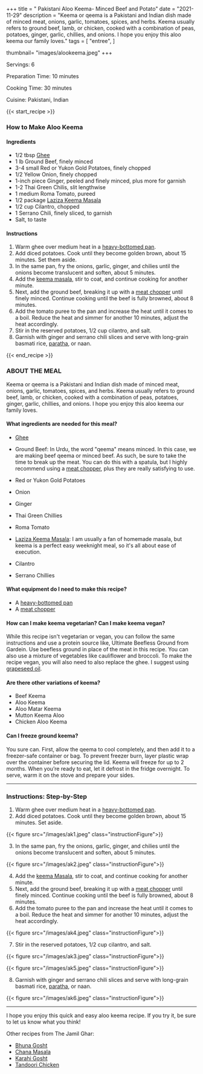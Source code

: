 +++
title = " Pakistani Aloo Keema- Minced Beef and Potato"
date = "2021-11-29"
description = "Keema or qeema is a Pakistani and Indian dish made of minced meat, onions, garlic, tomatoes, spices, and herbs. Keema usually refers to ground beef, lamb, or chicken, cooked with a combination of peas, potatoes, ginger, garlic, chillies, and onions. I hope you enjoy this aloo keema our family loves."
tags = [
    "entree",
 ]
   
thumbnail= "images/alookeema.jpeg"
+++

Servings: 6 <!--more-->

Preparation Time: 10 minutes 

Cooking Time: 30 minutes 

Cuisine: Pakistani, Indian 

{{< start_recipe >}}

### How to Make Aloo Keema 

#### Ingredients  

* 1/2 tbsp [Ghee](https://amzn.to/2ZkJkrW) 
* 1 lb Ground Beef, finely minced 
* 3-4 small Red or Yukon Gold Potatoes, finely chopped 
* 1/2 Yellow Onion, finely chopped 
* 1-inch piece Ginger, peeled and finely minced, plus more for garnish
* 1-2 Thai Green Chilis, slit lengthwise 
* 1 medium Roma Tomato, pureed 
* 1/2 package [Laziza Keema Masala](https://amzn.to/3b4Y4B0)
* 1/2 cup Cilantro, chopped
* 1 Serrano Chili, finely sliced, to garnish
* Salt, to taste 

#### Instructions 

1. Warm ghee over medium heat in a [heavy-bottomed pan](https://amzn.to/3EXs3ZG).  
2. Add diced potatoes. Cook until they become golden brown, about 15 minutes. Set them aside.
3. In the same pan, fry the onions, garlic, ginger, and chilies until the onions become translucent and soften, about 5 minutes. 
4. Add the [keema masala](https://amzn.to/3b4Y4B0), stir to coat, and continue cooking for another minute.
5. Next, add the ground beef, breaking it up with a [meat chopper](https://amzn.to/2OoDZhv) until finely minced. Continue cooking until the beef is fully browned, about 8 minutes. 
6. Add the tomato puree to the pan and increase the heat until it comes to a boil. Reduce the heat and simmer for another 10 minutes, adjust the heat accordingly. 
7. Stir in the reserved potatoes, 1/2 cup cilantro, and salt. 
8. Garnish with ginger and serrano chili slices and serve with long-grain basmati rice, [paratha](https://www.jamilghar.com/recipe/paratha/), or naan. 

{{< end_recipe >}}

### ABOUT THE MEAL  

Keema or qeema is a Pakistani and Indian dish made of minced meat, onions, garlic, tomatoes, spices, and herbs. Keema usually refers to ground beef, lamb, or chicken, cooked with a combination of peas, potatoes, ginger, garlic, chillies, and onions. I hope you enjoy this aloo keema our family loves.

#### What ingredients are needed for this meal? 

* [Ghee](https://amzn.to/2ZkJkrW) 

* Ground Beef: In Urdu, the word "qeema" means minced. In this case, we are making beef qeema or minced beef. As such, be sure to take the time to break up the meat. You can do this with a spatula, but I highly recommend using a [meat chopper](https://amzn.to/2OoDZhv), plus they are really satisfying to use.

* Red or Yukon Gold Potatoes

* Onion 

* Ginger 

* Thai Green Chillies 

* Roma Tomato 

* [Laziza Keema Masala](https://amzn.to/3b4Y4B0): I am usually a fan of homemade masala, but keema is a perfect easy weeknight meal, so it's all about ease of execution. 

* Cilantro 

* Serrano Chillies 

#### What equipment do I need to make this recipe?

* A [heavy-bottomed pan](https://amzn.to/3EXs3ZG)
* A [meat chopper](https://amzn.to/2OoDZhv)

#### How can I make keema vegetarian? Can I make keema vegan?

While this recipe isn't vegetarian or vegan, you can follow the same instructions and use a protein source like, Ultimate Beefless Ground from Gardein. Use beefless ground in place of the meat in this recipe. You can also use a mixture of vegetables like cauliflower and broccoli. To make the recipe vegan, you will also need to also replace the ghee. I suggest using [grapeseed oil](https://amzn.to/3p7Bz5n).

#### Are there other variations of keema?

* Beef Keema 
* Aloo Keema 
* Aloo Matar Keema
* Mutton Keema Aloo 
* Chicken Aloo Keema 

#### Can I freeze ground keema?

You sure can. First, allow the qeema to cool completely, and then add it to a freezer-safe container or bag. To prevent freezer burn, layer plastic wrap over the container before securing the lid. Keema will freeze for up to 2 months. When you’re ready to eat, let it defrost in the fridge overnight. To serve, warm it on the stove and prepare your sides.

---- 

### Instructions: Step-by-Step

1. Warm ghee over medium heat in a [heavy-bottomed pan](https://amzn.to/3EXs3ZG).  
2. Add diced potatoes. Cook until they become golden brown, about 15 minutes. Set aside.

{{< figure src="/images/ak1.jpeg" class="instructionFigure">}}

3. In the same pan, fry the onions, garlic, ginger, and chilies until the onions become translucent and soften, about 5 minutes. 

{{< figure src="/images/ak2.jpeg" class="instructionFigure">}}

4. Add the [keema Masala](https://amzn.to/3b4Y4B0), stir to coat, and continue cooking for another minute.
5. Next, add the ground beef, breaking it up with a [meat chopper](https://amzn.to/2OoDZhv) until finely minced. Continue cooking until the beef is fully browned, about 8 minutes. 
6. Add the tomato puree to the pan and increase the heat until it comes to a boil. Reduce the heat and simmer for another 10 minutes, adjust the heat accordingly. 

{{< figure src="/images/ak4.jpeg" class="instructionFigure">}}

7. Stir in the reserved potatoes, 1/2 cup cilantro, and salt. 

{{< figure src="/images/ak3.jpeg" class="instructionFigure">}}

{{< figure src="/images/ak5.jpeg" class="instructionFigure">}}

8. Garnish with ginger and serrano chili slices and serve with long-grain basmati rice, [paratha](https://www.jamilghar.com/recipe/paratha/), or naan. 

{{< figure src="/images/ak6.jpeg" class="instructionFigure">}}

----

I hope you enjoy this quick and easy aloo keema recipe. If you try it, be sure to let us know what you think!

Other recipes from The Jamil Ghar:

* [Bhuna Gosht](https://www.jamilghar.com/recipe/bhuna-gosht/)
* [Chana Masala](https://www.jamilghar.com/recipe/channa-masala/)
* [Karahi Gosht](https://www.jamilghar.com/recipe/gosht-karahi/)
* [Tandoori Chicken](https://www.jamilghar.com/recipe/tandoori-chicken/)
